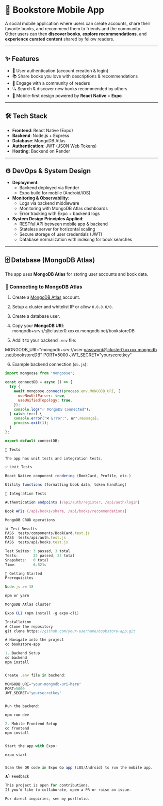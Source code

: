 # 📖 Bookstore Mobile App

A social mobile application where users can create accounts, share their favorite books, and recommend them to friends and the community.  
Other users can then **discover books**, **explore recommendations**, and **experience curated content** shared by fellow readers.  

---

## ✨ Features

- 👤 User authentication (account creation & login)  
- 📚 Share books you love with descriptions & recommendations  
- 🤝 Engage with a community of readers  
- 🔍 Search & discover new books recommended by others  
- 📱 Mobile-first design powered by **React Native + Expo**  

---

## 🛠️ Tech Stack

- **Frontend**: React Native (Expo)  
- **Backend**: Node.js + Express  
- **Database**: MongoDB Atlas  
- **Authentication**: JWT (JSON Web Tokens)  
- **Hosting**: Backend on Render 

---

## ⚙️ DevOps & System Design

- **Deployment**:  
  - Backend deployed via Render 
  - Expo build for mobile (Android/iOS)  
- **Monitoring & Observability**:  
  - Logs via backend middleware  
  - Monitoring with MongoDB Atlas dashboards  
  - Error tracking with Expo + backend logs  
- **System Design Principles Applied**:  
  - RESTful API between mobile app & backend  
  - Stateless server for horizontal scaling  
  - Secure storage of user credentials (JWT)  
  - Database normalization with indexing for book searches  

---

## 🗄️ Database (MongoDB Atlas)

The app uses **MongoDB Atlas** for storing user accounts and book data.

### 🔌 Connecting to MongoDB Atlas

1. Create a [MongoDB Atlas](https://www.mongodb.com/cloud/atlas) account.  
2. Setup a cluster and whitelist IP or allow `0.0.0.0/0`.  
3. Create a database user.  
4. Copy your **MongoDB URI**:
   mongodb+srv://<username>:<password>@cluster0.xxxxx.mongodb.net/bookstoreDB

5. Add it to your backend `.env` file:

MONGODB_URI="mongodb+srv://user:password@cluster0.xxxxx.mongodb.net/bookstoreDB"
PORT=5000
JWT_SECRET="yoursecretkey"

6. Example backend connection (`db.js`):

```js
import mongoose from "mongoose";

const connectDB = async () => {
  try {
    await mongoose.connect(process.env.MONGODB_URI, {
      useNewUrlParser: true,
      useUnifiedTopology: true,
    });
    console.log("✅ MongoDB Connected");
  } catch (err) {
    console.error("❌ Error:", err.message);
    process.exit(1);
  }
};

export default connectDB;

🧪 Tests

The app has unit tests and integration tests.

✅ Unit Tests

React Native component rendering (BookCard, Profile, etc.)

Utility functions (formatting book data, token handling)

🔗 Integration Tests

Authentication endpoints (/api/auth/register, /api/auth/login)

Book APIs (/api/books/share, /api/books/recommendations)

MongoDB CRUD operations

📊 Test Results
PASS  tests/components/BookCard.test.js
PASS  tests/api/auth.test.js
PASS  tests/api/books.test.js

Test Suites: 3 passed, 3 total  
Tests:       25 passed, 25 total  
Snapshots:   0 total  
Time:        6.821s

🚀 Getting Started
Prerequisites

Node.js >= 18

npm or yarn

MongoDB Atlas cluster

Expo CLI (npm install -g expo-cli)

Installation
# Clone the repository
git clone https://github.com/your-username/bookstore-app.git

# Navigate into the project
cd bookstore-app

1. Backend Setup
cd backend
npm install


Create .env file in backend:

MONGODB_URI="your-mongodb-uri-here"
PORT=5000
JWT_SECRET="yoursecretkey"


Run the backend:

npm run dev

2. Mobile Frontend Setup
cd frontend
npm install


Start the app with Expo:

expo start


Scan the QR code in Expo Go app (iOS/Android) to run the mobile app.

📬 Feedback

This project is open for contributions.
If you’d like to collaborate, open a PR or raise an issue.

For direct inquiries, see my portfolio.


